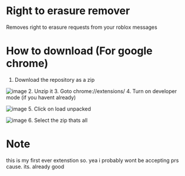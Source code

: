 # Right to erasure remover
Removes right to erasure requests from your roblox messages

# How to download (For google chrome)
1. Download the repository as a zip

![image](https://user-images.githubusercontent.com/102873508/206697922-5c4d2c9d-4701-41cf-bcdf-6a55891a1bb4.png)
2. Unzip it
3. Goto chrome://extensions/
4. Turn on developer mode (if you havent already)

![image](https://user-images.githubusercontent.com/102873508/206697633-7cfb4dca-e434-4f4d-bece-d4be24280a44.png)
5. Click on load unpacked

![image](https://user-images.githubusercontent.com/102873508/206698036-4def068f-64da-43a7-af99-726d4540d43f.png)
6. Select the zip
thats all

# Note
this is my first ever extenstion so. yea
i probably wont be accepting prs cause. its. already good

